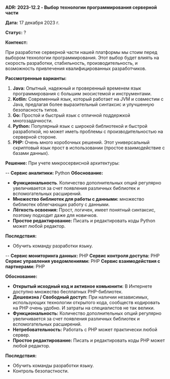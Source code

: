 
**ADR: 2023-12.2 - Выбор технологии программирования серверной части**

**Дата:** 17 декабря 2023 г.

**Статус:** ?

**Контекст:** 

При разработке серверной части нашей платформы мы стоим перед выбором технологии программирования. Этот выбор будет влиять на скорость разработки, стабильность, производительность, и возможность привлечения квалифицированных разработчиков.

**Рассмотренные варианты:**

1. **Java:** Опытный, надежный и проверенный временем язык программирования с большим экосистемой и инструментами.
2. **Kotlin:** Современный язык, который работает на JVM и совместим с Java, предлагая более выразительный синтаксис и улучшенную безопасность типов.
3. **Go:** Простой и быстрый язык с отличной поддержкой многозадачности.
4. **Python:** Популярный язык с широкой библиотекой и быстрой разработкой, но может иметь проблемы с производительностью на серверной стороне.
5. **PHP:** Очень много коробочных решений. Этот универсальный скриптовый язык прост в использовании (простое взаимодействие с базами данных).

**Решение:**
При учете микросервисной архитектуры:

-- 
**Сервис аналитики:** Python
**Обоснование:**

- **Функциональность**. Количество дополнительных опций регулярно увеличивается за счет появления различных библиотек и вспомогательных расширений.
- **Множество библиотек для работы с данными:** множество библиотек облегчающих работу с данными.
- **Лёгкость освоения:** Прост, логичен, имеет понятный синтаксис, поэтому подходит даже для новичков.
- **Простое редактирование:** Писать и редактировать коды Python может любой редактор.

**Последствия:**

- Обучить команду разработки языку.

--
**Сервис мониторинга данных:** PHP
**Сервис контроля доступа:** PHP
**Сервис управления уведомлениями:** PHP
**Сервис взаимодействия с партнерами:** PHP

**Обоснование:**

- **Открытый исходный код и активное комьюнити:** В Интернете доступно множество бесплатных PHP-библиотек.
- **Дешевизна / Свободный доступ:** При наличии независимых, использующих технологии открытого кода, сообществ кодировать на PHP очень удобно. И затраты на специалистов не так велики.
- **Функциональность:** Количество дополнительных опций регулярно увеличивается за счет появления различных библиотек и вспомогательных расширений.
- **Нетребовательность:** Работать с PHP может практически любой сервер.
- **Простое редактирование:** Писать и редактировать коды PHP может любой редактор.

**Последствия:**

- Обучить команды разработки языку.
- Контроль безопастности.

